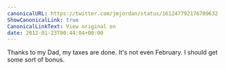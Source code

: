 ```yaml
---
canonicalURL: https://twitter.com/jmjordan/status/161247792176709632
ShowCanonicalLink: true
CanonicalLinkText: View original on
date: 2012-01-23T00:44:04+00:00
---
```

Thanks to my Dad, my taxes are done. It's not even February. I should get some sort of bonus.